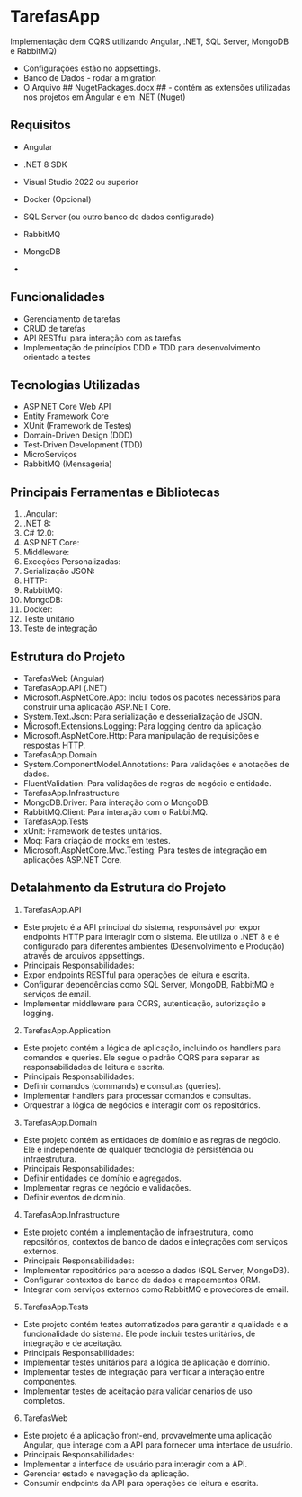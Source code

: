 # TarefasApp

Implementação dem CQRS utilizando Angular, .NET, SQL Server, MongoDB e RabbitMQ)

- Configurações estão no appsettings.
- Banco de Dados - rodar a migration 
- O Arquivo ## NugetPackages.docx ## - contém as extensões utilizadas nos projetos em Angular e em .NET (Nuget)

## Requisitos

-  Angular
- .NET 8 SDK
- Visual Studio 2022 ou superior
- Docker (Opcional)
- SQL Server (ou outro banco de dados configurado)
- RabbitMQ
- MongoDB

- 
## Funcionalidades

- Gerenciamento de tarefas
- CRUD de tarefas 
- API RESTful para interação com as tarefas
- Implementação de princípios DDD e TDD para desenvolvimento orientado a testes


## Tecnologias Utilizadas

- ASP.NET Core Web API
- Entity Framework Core
- XUnit (Framework de Testes)
- Domain-Driven Design (DDD)
- Test-Driven Development (TDD)
- MicroServiços
- RabbitMQ (Mensageria)

## Principais Ferramentas e Bibliotecas

1.	.Angular:
2.	.NET 8:
3.	C# 12.0:
4.	ASP.NET Core:
5.	Middleware:
6.	Exceções Personalizadas:
7.	Serialização JSON:
8.	HTTP:
9.	RabbitMQ:
10.	MongoDB:
11.	Docker:
12.	Teste unitário
13.	Teste de integração

## Estrutura do Projeto

- TarefasWeb (Angular)
- TarefasApp.API (.NET)
- Microsoft.AspNetCore.App: Inclui todos os pacotes necessários para construir uma aplicação ASP.NET Core.
- System.Text.Json: Para serialização e desserialização de JSON.
- Microsoft.Extensions.Logging: Para logging dentro da aplicação.
- Microsoft.AspNetCore.Http: Para manipulação de requisições e respostas HTTP.
- TarefasApp.Domain
- System.ComponentModel.Annotations: Para validações e anotações de dados.
- FluentValidation: Para validações de regras de negócio e entidade.
- TarefasApp.Infrastructure
- MongoDB.Driver: Para interação com o MongoDB.
- RabbitMQ.Client: Para interação com o RabbitMQ.
- TarefasApp.Tests
- xUnit: Framework de testes unitários.
- Moq: Para criação de mocks em testes.
- Microsoft.AspNetCore.Mvc.Testing: Para testes de integração em aplicações ASP.NET Core.

## Detalahmento da Estrutura do Projeto

1. TarefasApp.API
-	Este projeto é a API principal do sistema, responsável por expor endpoints HTTP para interagir com o sistema. Ele utiliza o .NET 8 e é configurado para diferentes ambientes (Desenvolvimento e Produção) através de arquivos appsettings.
-	Principais Responsabilidades:
-	Expor endpoints RESTful para operações de leitura e escrita.
-	Configurar dependências como SQL Server, MongoDB, RabbitMQ e serviços de email.
-	Implementar middleware para CORS, autenticação, autorização e logging.
2. TarefasApp.Application
-	Este projeto contém a lógica de aplicação, incluindo os handlers para comandos e queries. Ele segue o padrão CQRS para separar as responsabilidades de leitura e escrita.
-	Principais Responsabilidades:
-	Definir comandos (commands) e consultas (queries).
-	Implementar handlers para processar comandos e consultas.
-	Orquestrar a lógica de negócios e interagir com os repositórios.
3. TarefasApp.Domain
-	Este projeto contém as entidades de domínio e as regras de negócio. Ele é independente de qualquer tecnologia de persistência ou infraestrutura.
-	Principais Responsabilidades:
-	Definir entidades de domínio e agregados.
-	Implementar regras de negócio e validações.
-	Definir eventos de domínio.
4. TarefasApp.Infrastructure
-	Este projeto contém a implementação de infraestrutura, como repositórios, contextos de banco de dados e integrações com serviços externos.
-	Principais Responsabilidades:
-	Implementar repositórios para acesso a dados (SQL Server, MongoDB).
-	Configurar contextos de banco de dados e mapeamentos ORM.
-	Integrar com serviços externos como RabbitMQ e provedores de email.
5. TarefasApp.Tests
-	Este projeto contém testes automatizados para garantir a qualidade e a funcionalidade do sistema. Ele pode incluir testes unitários, de integração e de aceitação.
-	Principais Responsabilidades:
-	Implementar testes unitários para a lógica de aplicação e domínio.
-	Implementar testes de integração para verificar a interação entre componentes.
-	Implementar testes de aceitação para validar cenários de uso completos.
6. TarefasWeb
-	Este projeto é a aplicação front-end, provavelmente uma aplicação Angular, que interage com a API para fornecer uma interface de usuário.
-	Principais Responsabilidades:
-	Implementar a interface de usuário para interagir com a API.
-	Gerenciar estado e navegação da aplicação.
-	Consumir endpoints da API para operações de leitura e escrita.

